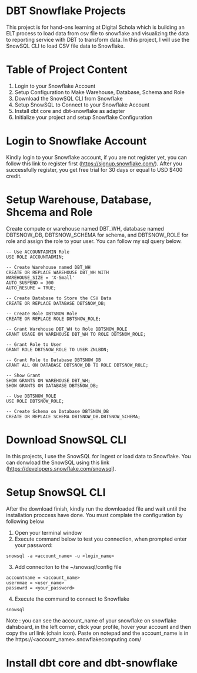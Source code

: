 # DBT Snowflake Projects

This project is for hand-ons learning at Digital Schola which is building an ELT process to load data from csv file to snowflake and visualizing the data to reporting service with DBT to transform data.
In this project, I will use the SnowSQL CLI to load CSV file data to Snowflake.

# Table of Project Content

1. Login to your Snowflake Account
2. Setup Configuration to Make Warehouse, Database, Schema and Role
3. Download the SnowSQL CLI from Snowflake
4. Setup SnowSQL to Connect to your Snowflake Account
5. Install dbt core and dbt-snowflake as adapter
6. Initialize your project and setup Snowflake Configuration

# Login to Snowflake Account

Kindly login to your Snowflake account, if you are not register yet, you can follow this link to register first (https://signup.snowflake.com/). After you successfully register, you get free trial for 30 days or equal to USD $400 credit.

# Setup Warehouse, Database, Shcema and Role

Create compute or warehouse named DBT_WH, database named DBTSNOW_DB, DBTSNOW_SCHEMA for schema, and DBTSNOW_ROLE for role and assign the role to your user. You can follow my sql query below.

```
-- Use ACCOUNTADMIN Role
USE ROLE ACCOUNTADMIN;

-- Create Warehouse named DBT_WH
CREATE OR REPLACE WAREHOUSE DBT_WH WITH
WAREHOUSE_SIZE = 'X-Small'
AUTO_SUSPEND = 300
AUTO_RESUME = TRUE;

-- Create Database to Store the CSV Data
CREATE OR REPLACE DATABASE DBTSNOW_DB;

-- Create Role DBTSNOW Role
CREATE OR REPLACE ROLE DBTSNOW_ROLE;

-- Grant Warehouse DBT_WH to Role DBTSNOW_ROLE
GRANT USAGE ON WAREHOUSE DBT_WH TO ROLE DBTSNOW_ROLE;

-- Grant Role to User
GRANT ROLE DBTSNOW_ROLE TO USER ZNLBDN;

-- Grant Role to Database DBTSNOW_DB
GRANT ALL ON DATABASE DBTSNOW_DB TO ROLE DBTSNOW_ROLE;

-- Show Grant
SHOW GRANTS ON WAREHOUSE DBT_WH;
SHOW GRANTS ON DATABASE DBTSNOW_DB;

-- Use DBTSNOW_ROLE
USE ROLE DBTSNOW_ROLE;

-- Create Schema on Database DBTSNOW_DB
CREATE OR REPLACE SCHEMA DBTSNOW_DB.DBTSNOW_SCHEMA;
```

# Download SnowSQL CLI

In this projects, I use the SnowSQL for Ingest or load data to Snowflake. You can donwload the SnowSQL using this link (https://developers.snowflake.com/snowsql).

# Setup SnowSQL CLI

After the download finish, kindly run the downloaded file and wait until the installation proccess have done.
You must complate the configuration by following below

1. Open your terminal window
2. Execute command below to test you connection, when prompted enter your password:

```
snowsql -a <account_name> -u <login_name>
```

3. Add conneciton to the ~/snowsql/config file

```
accountname = <account_name>
usernmae = <user_name>
passowrd = <your_password>
```

4. Execute the command to connect to Snowflake

```
snowsql
```

Note : you can see the account_name of your snowflake on snowflake dahsboard, in the left corner, click your profile, hover your account and then copy the url link (chain icon). Paste on notepad and the account_name is in the https://<account_name>.snowflakecomputing.com/

# Install dbt core and dbt-snowflake
